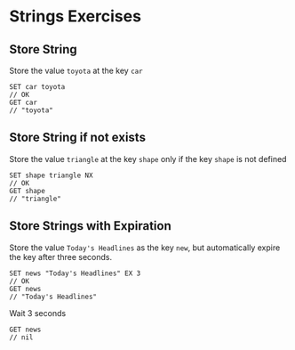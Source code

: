 # Strings Exercises

## Store String

Store the value `toyota` at the key `car`

``` redis
SET car toyota
// OK
GET car
// "toyota"
```

## Store String if not exists

Store the value `triangle` at the key `shape` only if the key `shape` is not defined

``` redis
SET shape triangle NX
// OK
GET shape
// "triangle"
```

## Store Strings with Expiration

Store the value `Today's Headlines` as the key `new`, but automatically expire the
key after three seconds.

``` redis
SET news "Today's Headlines" EX 3
// OK
GET news
// "Today's Headlines"
```

Wait 3 seconds

``` redis
GET news
// nil
```